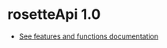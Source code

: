 # rosetteApi 1.0
- [See features and functions documentation](https://developer.rosette.com/features-and-functions)